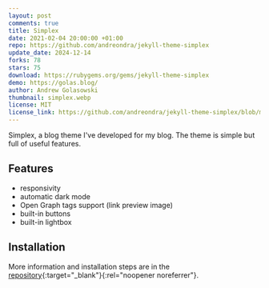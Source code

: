 ```yaml
---
layout: post
comments: true
title: Simplex
date: 2021-02-04 20:00:00 +01:00
repo: https://github.com/andreondra/jekyll-theme-simplex
update_date: 2024-12-14
forks: 78
stars: 75
download: https://rubygems.org/gems/jekyll-theme-simplex
demo: https://golas.blog/
author: Andrew Golasowski
thumbnail: simplex.webp
license: MIT
license_link: https://github.com/andreondra/jekyll-theme-simplex/blob/master/LICENSE.txt
---
```


Simplex, a blog theme I've developed for my blog. The theme is simple but full of useful features.

## Features

* responsivity
* automatic dark mode
* Open Graph tags support (link preview image)
* built-in buttons
* built-in lightbox

## Installation

More information and installation steps are in the [repository](https://github.com/andreondra/jekyll-theme-simplex){:target="_blank"}{:rel="noopener noreferrer"}.
